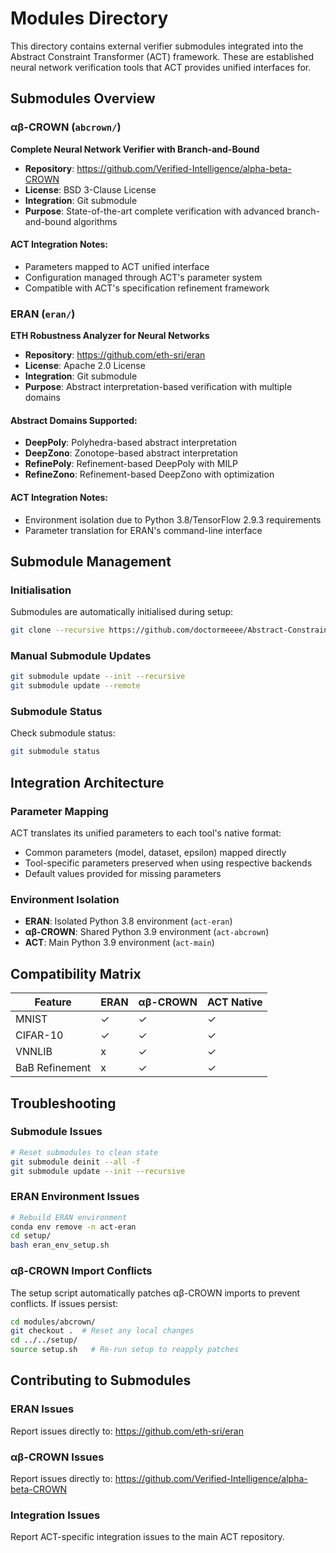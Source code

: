 # Modules Directory

This directory contains external verifier submodules integrated into the Abstract Constraint Transformer (ACT) framework. These are established neural network verification tools that ACT provides unified interfaces for.

## Submodules Overview

### αβ-CROWN (`abcrown/`)
**Complete Neural Network Verifier with Branch-and-Bound**

- **Repository**: https://github.com/Verified-Intelligence/alpha-beta-CROWN
- **License**: BSD 3-Clause License
- **Integration**: Git submodule
- **Purpose**: State-of-the-art complete verification with advanced branch-and-bound algorithms

#### ACT Integration Notes:
- Parameters mapped to ACT unified interface
- Configuration managed through ACT's parameter system
- Compatible with ACT's specification refinement framework

### ERAN (`eran/`)
**ETH Robustness Analyzer for Neural Networks**

- **Repository**: https://github.com/eth-sri/eran
- **License**: Apache 2.0 License
- **Integration**: Git submodule
- **Purpose**: Abstract interpretation-based verification with multiple domains


#### Abstract Domains Supported:
- **DeepPoly**: Polyhedra-based abstract interpretation
- **DeepZono**: Zonotope-based abstract interpretation
- **RefinePoly**: Refinement-based DeepPoly with MILP
- **RefineZono**: Refinement-based DeepZono with optimization

#### ACT Integration Notes:
- Environment isolation due to Python 3.8/TensorFlow 2.9.3 requirements
- Parameter translation for ERAN's command-line interface

## Submodule Management

### Initialisation
Submodules are automatically initialised during setup:
```bash
git clone --recursive https://github.com/doctormeeee/Abstract-Constraint-Transformer.git
```

### Manual Submodule Updates
```bash
git submodule update --init --recursive
git submodule update --remote
```

### Submodule Status
Check submodule status:
```bash
git submodule status
```

## Integration Architecture

### Parameter Mapping
ACT translates its unified parameters to each tool's native format:
- Common parameters (model, dataset, epsilon) mapped directly
- Tool-specific parameters preserved when using respective backends
- Default values provided for missing parameters

### Environment Isolation
- **ERAN**: Isolated Python 3.8 environment (`act-eran`)
- **αβ-CROWN**: Shared Python 3.9 environment (`act-abcrown`)
- **ACT**: Main Python 3.9 environment (`act-main`)


## Compatibility Matrix

| Feature | ERAN | αβ-CROWN | ACT Native |
|---------|------|----------|------------|
| MNIST | ✓ | ✓ | ✓ |
| CIFAR-10 | ✓ | ✓ | ✓ |
| VNNLIB | x | ✓ | ✓ |
| BaB Refinement | x | ✓ | ✓ |

## Troubleshooting

### Submodule Issues
```bash
# Reset submodules to clean state
git submodule deinit --all -f
git submodule update --init --recursive
```

### ERAN Environment Issues
```bash
# Rebuild ERAN environment
conda env remove -n act-eran
cd setup/
bash eran_env_setup.sh
```

### αβ-CROWN Import Conflicts
The setup script automatically patches αβ-CROWN imports to prevent conflicts. If issues persist:
```bash
cd modules/abcrown/
git checkout .  # Reset any local changes
cd ../../setup/
source setup.sh   # Re-run setup to reapply patches
```

## Contributing to Submodules

### ERAN Issues
Report issues directly to: https://github.com/eth-sri/eran

### αβ-CROWN Issues  
Report issues directly to: https://github.com/Verified-Intelligence/alpha-beta-CROWN

### Integration Issues
Report ACT-specific integration issues to the main ACT repository.
